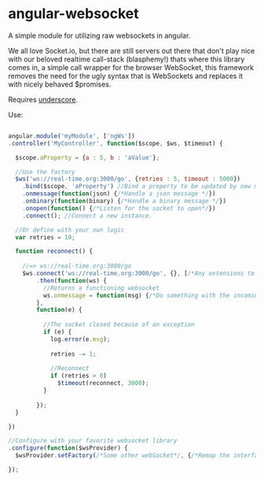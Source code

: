 angular-websocket
=================

A simple module for utilizing raw websockets in angular.


We all love Socket.io, but there are still servers out there that don't play nice with our 
beloved realtime call-stack (blasphemy!) thats where this library comes in, a simple call wrapper
for the browser WebSocket, this framework removes the need for the ugly syntax that is WebSockets
and replaces it with nicely behaved $promises.


Requires [underscore](http://underscorejs.org/).

Use:

```javascript

angular.module('myModule', ['ngWs'])
.controller('MyController', function($scope, $ws, $timeout) {

  $scope.aProperty = {a : 5, b : 'aValue'};

  //Use the factory
  $ws('ws://real-time.org:3000/go', {retries : 5, timeout : 5000})
    .bind($scope, 'aProperty') //Bind a property to be updated by new messages
    .onmessage(function(json) {/*Handle a json message */}) 
    .onbinary(function(binary) {/*Handle a binary message */}) 
    .onopen(function() {/*Listen for the socket to open*/})
    .connect(); //Connect a new instance.

  //Or define with your own logic
  var retries = 10;

  function reconnect() {
  
    //=> ws://real-time.org:3000/go
    $ws.connect('ws://real-time.org:3000/go', {}, [/*Any extensions to be supported*/])
        .then(function(ws) {
          //Returns a functioning websocket
          ws.onmessage = function(msg) {/*Do something with the incoming message*/};
        },
        function(e) {
        
          //The socket closed because of an exception
          if (e) {
            log.error(e.msg);
            
            retries -= 1;
            
            //Reconnect
            if (retries > 0)
              $timeout(reconnect, 3000);
          }
        
        });
  }

})

//Configure with your favorite websocket library
.configure(function($wsProvider) {
  $wsProvider.setFactory(/*Some other webSocket*/, {/*Remap the interface*/});

});

```
